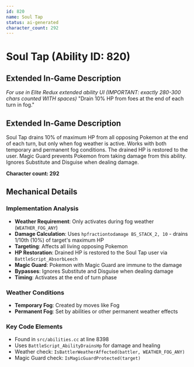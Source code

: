 ```yaml
---
id: 820
name: Soul Tap
status: ai-generated
character_count: 292
---
```


# Soul Tap (Ability ID: 820)

## Extended In-Game Description
*For use in Elite Redux extended ability UI (IMPORTANT: exactly 280-300 chars counted WITH spaces)*
"Drain 10% HP from foes at the end of each turn in fog."

## Extended In-Game Description
Soul Tap drains 10% of maximum HP from all opposing Pokemon at the end of each turn, but only when fog weather is active. Works with both temporary and permanent fog conditions. The drained HP is restored to the user. Magic Guard prevents Pokemon from taking damage from this ability. Ignores Substitute and Disguise when dealing damage.

**Character count: 292**

## Mechanical Details

### Implementation Analysis
- **Weather Requirement**: Only activates during fog weather (`WEATHER_FOG_ANY`)
- **Damage Calculation**: Uses `hpfractiontodamage BS_STACK_2, 10` - drains 1/10th (10%) of target's maximum HP
- **Targeting**: Affects all living opposing Pokemon
- **HP Restoration**: Drained HP is restored to the Soul Tap user via `BattleScript_AbsorbLeech`
- **Magic Guard**: Pokemon with Magic Guard are immune to the damage
- **Bypasses**: Ignores Substitute and Disguise when dealing damage
- **Timing**: Activates at the end of turn phase

### Weather Conditions
- **Temporary Fog**: Created by moves like Fog
- **Permanent Fog**: Set by abilities or other permanent weather effects

### Key Code Elements
- Found in `src/abilities.cc` at line 8398
- Uses `BattleScript_AbilityDrainsHp` for damage and healing
- Weather check: `IsBattlerWeatherAffected(battler, WEATHER_FOG_ANY)`
- Magic Guard check: `IsMagicGuardProtected(target)`